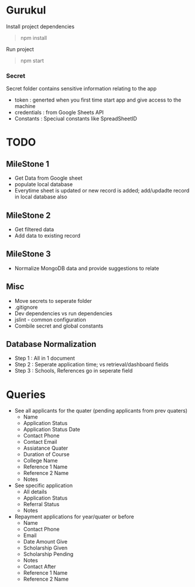 # Gurukul

Install project dependencies
>npm install

Run project
>npm start

### Secret
Secret folder contains sensitive information relating to the app
* token : generted when you first time start app and give access to the machine
* credentials : from Google Sheets API
* Constants : Speciual constants like SpreadSheetID

# TODO

## MileStone 1
* Get Data from Google sheet
* populate local database
* Everytime sheet is updated or new record is added; add/updadte record in local database also

## MileStone 2
* Get filtered data
* Add data to existing record

## MileStone 3
* Normalize MongoDB data and provide suggestions to relate

## Misc
* Move secrets to seperate folder
* .gitignore
* Dev dependencies vs run dependencies
* jslint - common configuration
* Combile secret and global constants

## Database Normalization
* Step 1 : All in 1 document
* Step 2 : Seperate application time; vs retrieval/dashboard fields
* Step 3 : Schools, References go in seperate field

# Queries

* See all applicants for the quater (pending applicants from prev quaters)
  * Name
  * Application Status
  * Application Status Date
  * Contact Phone
  * Contact Email
  * Assiatance Quater
  * Duration of Course
  * College Name
  * Reference 1 Name
  * Reference 2 Name
  * Notes
* See specific application
  * All details
  * Application Status
  * Referral Status
  * Notes
* Repayment applications for year/quater or before
  * Name
  * Contact Phone
  * Email
  * Date Amount Give
  * Scholarship Given
  * Scholarship Pending
  * Notes
  * Contact After
  * Reference 1 Name
  * Reference 2 Name

